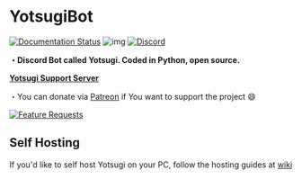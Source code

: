 # YotsugiBot
[![Documentation Status](https://readthedocs.org/projects/yotsugi-bot/badge/?version=latest)](http://yotsugibot.readthedocs.io/en/latest/?badge=latest)
![img](https://ci.appveyor.com/api/projects/status/gmu6b3ltc80hr3k9?svg=true)
[![Discord](https://discordapp.com/api/guilds/239669568061046785/widget.png)](https://discord.gg/Fj9uwmT)

**・Discord Bot called Yotsugi. Coded in Python, open source.**



[**Yotsugi Support Server**](https://discord.gg/Fj9uwmT)


・You can donate via [Patreon](https://www.patreon.com/YotsugiBot) if You want to support the project 😄

[![Feature Requests](http://feathub.com/NaokoKyouseiNingyou/YotsugiBot?format=svg)](http://feathub.com/NaokoKyouseiNingyou/YotsugiBot)




## Self Hosting

If you'd like to self host Yotsugi on your PC, follow the hosting guides at [wiki](https://github.com/Kyousei/YotsugiBot/wiki)
